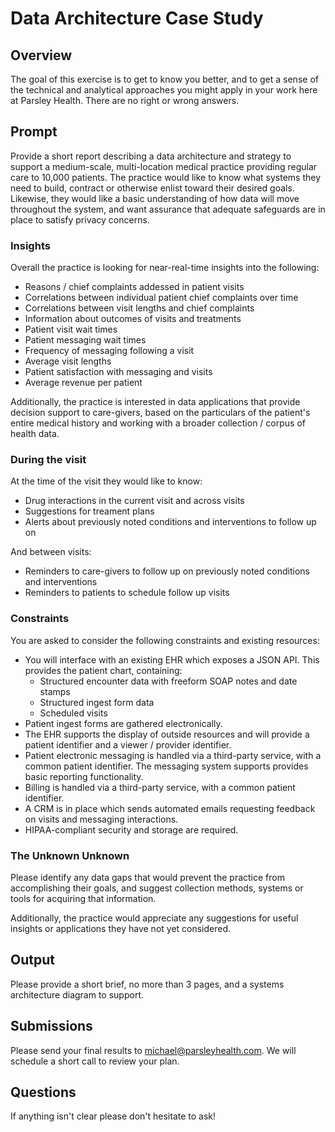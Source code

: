 # Data Architecture Case Study

## Overview

The goal of this exercise is to get to know you better, and to get a sense of
the technical and analytical approaches you might apply in your work here at
Parsley Health. There are no right or wrong answers.

## Prompt

Provide a short report describing a data architecture and strategy to support a
medium-scale, multi-location medical practice providing regular care to 10,000
patients. The practice would like to know what systems they need to build,
contract or otherwise enlist toward their desired goals. Likewise, they would
like a basic understanding of how data will move throughout the system, and want
assurance that adequate safeguards are in place to satisfy privacy concerns.

### Insights

Overall the practice is looking for near-real-time insights into the following:

* Reasons / chief complaints addessed in patient visits
* Correlations between individual patient chief complaints over time
* Correlations between visit lengths and chief complaints
* Information about outcomes of visits and treatments
* Patient visit wait times
* Patient messaging wait times
* Frequency of messaging following a visit
* Average visit lengths
* Patient satisfaction with messaging and visits
* Average revenue per patient

Additionally, the practice is interested in data applications that provide
decision support to care-givers, based on the particulars of the patient's
entire medical history and working with a broader collection / corpus of health
data.

### During the visit

At the time of the visit they would like to know:

* Drug interactions in the current visit and across visits
* Suggestions for treament plans
* Alerts about previously noted conditions and interventions to follow up on

And between visits:

* Reminders to care-givers to follow up on previously noted conditions and
  interventions
* Reminders to patients to schedule follow up visits

### Constraints

You are asked to consider the following constraints and existing resources:

* You will interface with an existing EHR which exposes a JSON API. This
  provides the patient chart, containing:
  * Structured encounter data with freeform SOAP notes and date stamps
  * Structured ingest form data
  * Scheduled visits
* Patient ingest forms are gathered electronically.
* The EHR supports the display of outside resources and will provide a patient
  identifier and a viewer / provider identifier.
* Patient electronic messaging is handled via a third-party service, with a
  common patient identifier. The messaging system supports provides basic
  reporting functionality.
* Billing is handled via a third-party service, with a common patient
  identifier.
* A CRM is in place which sends automated emails requesting feedback on visits
  and messaging interactions.
* HIPAA-compliant security and storage are required.

### The Unknown Unknown

Please identify any data gaps that would prevent the practice from accomplishing
their goals, and suggest collection methods, systems or tools for acquiring that
information.

Additionally, the practice would appreciate any suggestions for useful insights
or applications they have not yet considered.

## Output

Please provide a short brief, no more than 3 pages, and a systems architecture
diagram to support.

## Submissions

Please send your final results to
[michael@parsleyhealth.com](mailto:michael@parsleyhealth.com). We will schedule
a short call to review your plan.

## Questions

If anything isn't clear please don't hesitate to ask!
